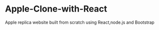 # Apple-Clone-with-React
Apple replica website built from scratch using React,node.js and Bootstrap
